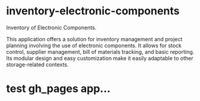 # inventory-electronic-components
Inventory of Electronic Components.

This application offers a solution for inventory management and project planning involving the use of electronic components. It allows for stock control, supplier management, bill of materials tracking, and basic reporting. Its modular design and easy customization make it easily adaptable to other storage-related contexts.


# test gh_pages app... 
